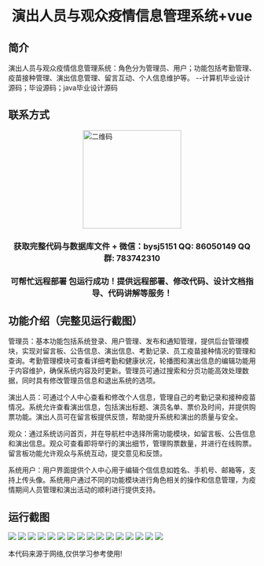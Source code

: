 <p><h1 align="center">演出人员与观众疫情信息管理系统+vue</h1></p>

## 简介
演出人员与观众疫情信息管理系统：角色分为管理员、用户；功能包括考勤管理、疫苗接种管理、演出信息管理、留言互动、个人信息维护等。    --计算机毕业设计源码；毕设源码；java毕业设计源码


## 联系方式
<img src="https://bs-1329754181.cos.ap-shanghai.myqcloud.com/wx.jpg" alt="二维码" style="display: block; margin: 0 auto;" width="200px">
<p><h3 align="center">获取完整代码与数据库文件 + 微信：bysj5151 QQ: 86050149 QQ群: 783742310</h3></p>
<p><h3 align="center">可帮忙远程部署 包运行成功！提供远程部署、修改代码、设计文档指导、代码讲解等服务！</h3></p>

## 功能介绍（完整见运行截图）
管理员：基本功能包括系统登录、用户管理、发布和通知管理，提供后台管理模块，实现对留言板、公告信息、演出信息、考勤记录、员工疫苗接种情况的管理和查询。考勤管理模块可查看详细考勤和健康状况，轮播图和演出信息的编辑功能用于内容维护，确保系统内容及时更新。管理员可通过搜索和分页功能高效处理数据，同时具有修改管理员信息和退出系统的选项。

演出人员：可通过个人中心查看和修改个人信息，管理自己的考勤记录和接种疫苗情况。系统允许查看演出信息，包括演出标题、演员名单、票价及时间，并提供购票功能。演出人员可在留言板提供反馈，帮助提升系统和演出的质量与安全。

观众：通过系统访问首页，并在导航栏中选择所需功能模块，如留言板、公告信息和演出信息。观众可查看即将举行的演出细节，管理购票数量，并进行在线购票。留言板功能允许观众与系统互动，提交意见和反馈。

系统用户：用户界面提供个人中心用于编辑个信信息如姓名、手机号、邮箱等，支持上传头像。系统用户通过不同的功能模块进行角色相关的操作和信息管理，为疫情期间人员管理和演出活动的顺利进行提供支持。


## 运行截图
![](https://bs-1329754181.cos.ap-shanghai.myqcloud.com/ssm/PerformanceAudienceCovidInfoSystem/img/001.jpg)
![](https://bs-1329754181.cos.ap-shanghai.myqcloud.com/ssm/PerformanceAudienceCovidInfoSystem/img/002.jpg)
![](https://bs-1329754181.cos.ap-shanghai.myqcloud.com/ssm/PerformanceAudienceCovidInfoSystem/img/003.jpg)
![](https://bs-1329754181.cos.ap-shanghai.myqcloud.com/ssm/PerformanceAudienceCovidInfoSystem/img/004.jpg)
![](https://bs-1329754181.cos.ap-shanghai.myqcloud.com/ssm/PerformanceAudienceCovidInfoSystem/img/005.jpg)
![](https://bs-1329754181.cos.ap-shanghai.myqcloud.com/ssm/PerformanceAudienceCovidInfoSystem/img/006.jpg)
![](https://bs-1329754181.cos.ap-shanghai.myqcloud.com/ssm/PerformanceAudienceCovidInfoSystem/img/007.jpg)
![](https://bs-1329754181.cos.ap-shanghai.myqcloud.com/ssm/PerformanceAudienceCovidInfoSystem/img/008.jpg)
![](https://bs-1329754181.cos.ap-shanghai.myqcloud.com/ssm/PerformanceAudienceCovidInfoSystem/img/009.jpg)
![](https://bs-1329754181.cos.ap-shanghai.myqcloud.com/ssm/PerformanceAudienceCovidInfoSystem/img/010.jpg)
![](https://bs-1329754181.cos.ap-shanghai.myqcloud.com/ssm/PerformanceAudienceCovidInfoSystem/img/011.jpg)
![](https://bs-1329754181.cos.ap-shanghai.myqcloud.com/ssm/PerformanceAudienceCovidInfoSystem/img/012.jpg)
![](https://bs-1329754181.cos.ap-shanghai.myqcloud.com/ssm/PerformanceAudienceCovidInfoSystem/img/013.jpg)
![](https://bs-1329754181.cos.ap-shanghai.myqcloud.com/ssm/PerformanceAudienceCovidInfoSystem/img/014.jpg)
![](https://bs-1329754181.cos.ap-shanghai.myqcloud.com/ssm/PerformanceAudienceCovidInfoSystem/img/015.jpg)
![](https://bs-1329754181.cos.ap-shanghai.myqcloud.com/ssm/PerformanceAudienceCovidInfoSystem/img/016.jpg)

<p>本代码来源于网络,仅供学习参考使用!</p>

